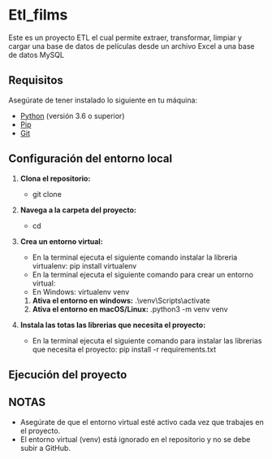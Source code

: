 # Etl_films

Este es un proyecto ETL el cual permite extraer, transformar, limpiar y cargar una base de datos de películas desde un archivo Excel a una base de datos MySQL

## Requisitos

Asegúrate de tener instalado lo siguiente en tu máquina:

- [Python](https://www.python.org/downloads/) (versión 3.6 o superior)
- [Pip](https://pip.pypa.io/en/stable/installation/)
- [Git](https://git-scm.com/downloads)

## Configuración del entorno local

1. **Clona el repositorio:**
   - git clone 

2. **Navega a la carpeta del proyecto:**
    - cd 

3. **Crea un entorno virtual:**
    - En la terminal ejecuta el siguiente comando instalar la libreria virtualenv:
      pip install virtualenv
    - En la terminal ejecuta el siguiente comando para crear un entorno virtual:
    - En Windows:
      virtualenv venv
    1. **Ativa el entorno en windows:**
        .\venv\Scripts\activate
    1. **Ativa el entorno en macOS/Linux:**
        .python3 -m venv venv
4. **Instala las totas las librerias que necesita el proyecto:**
    - En la terminal ejecuta el siguiente comando para instalar las librerias que necesita el proyecto:
      pip install -r requirements.txt

## Ejecución del proyecto


## NOTAS
- Asegúrate de que el entorno virtual esté activo cada vez que trabajes en el proyecto.
- El entorno virtual (venv) está ignorado en el repositorio y no se debe subir a GitHub.


